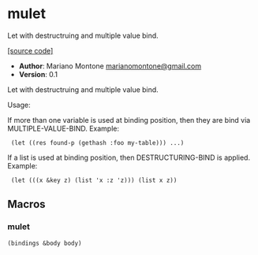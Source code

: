 # mulet

Let with destructruing and multiple value bind.

[[source code]](../mulet.lisp)

- **Author**: Mariano Montone <marianomontone@gmail.com>
- **Version**: 0.1


 Let with destructruing and multiple value bind.

 Usage:

 If more than one variable is used at binding position, then they are bind via MULTIPLE-VALUE-BIND.
 Example:

     (let ((res found-p (gethash :foo my-table))) ...)

 If a list is used at binding position, then DESTRUCTURING-BIND is applied.
 Example:

     (let (((x &key z) (list 'x :z 'z))) (list x z))




## Macros
### mulet

```lisp
(bindings &body body)
```



